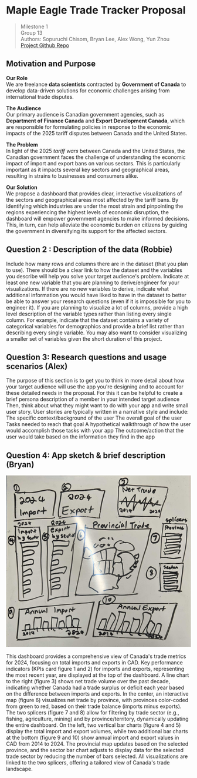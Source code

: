 # Maple Eagle Trade Tracker Proposal

> Milestone 1  
> Group 13  
> Authors: Sopuruchi Chisom, Bryan Lee, Alex Wong, Yun Zhou  
> [Project Github Repo](https://github.com/UBC-MDS/DSCI-532_2025_13_Maple-Eagle-Trade-Tracker)

## Motivation and Purpose
**Our Role**  
We are freelance **data scientists** contracted by  **Government of Canada** to develop data-driven solutions for economic challenges arising from international trade disputes.

**The Audience**  
Our primary audience is Canadian government agencies, such as **Department of Finance Canada** and **Export Development Canada**, which are responsible for formulating policies in response to the economic impacts of the 2025 tariff disputes between Canada and the United States.

**The Problem**  
In light of the 2025 *tariff wars* between Canada and the United States, the Canadian government faces the challenge of understanding the economic impact of import and export bans on various sectors. This is particularly important as it impacts several key sectors and geographical areas, resulting in strains to businesses and consumers alike.

**Our Solution**  
We propose a dashboard that provides clear, interactive visualizations of the sectors and geographical areas most affected by the tariff bans. By identifying which industries are under the most strain and pinpointing the regions experiencing the highest levels of economic disruption, the dashboard will empower government agencies to make informed decisions. This, in turn, can help alleviate the economic burden on citizens by guiding the government in diversifying its support for the affected sectors.

## Question 2 : Description of the data (Robbie)
Include how many rows and columns there are in the dataset (that you plan to use).
There should be a clear link to how the dataset and the variables you describe will help you solve your target audience's problem.
Indicate at least one new variable that you are planning to derive/engineer for your visualizations.
If there are no new variables to derive, indicate what additional information you would have liked to have in the dataset to better be able to answer your research questions (even if it is impossible for you to engineer it).
If you are planning to visualize a lot of columns, provide a high level description of the variable types rather than listing every single column.
For example, indicate that the dataset contains a variety of categorical variables for demographics and provide a brief list rather than describing every single variable.
You may also want to consider visualizing a smaller set of variables given the short duration of this project.

## Question 3: Research questions and usage scenarios (Alex)
The purpose of this section is to get you to think in more detail about how your target audience will use the app you're designing and to account for these detailed needs in the proposal.
For this it can be helpful to create a brief persona description of a member in your intended target audience
Then, think about what they might want to do with your app and write small user story. User stories are typically written in a narrative style and include:
The specific context/background of the user
The overall goal of the user
Tasks needed to reach that goal
A hypothetical walkthrough of how the user would accomplish those tasks with your app
The outcome/action that the user would take based on the information they find in the app


## Question 4: App sketch & brief description (Bryan)

![Dashboard Sketch](../img/sketch.png)

This dashboard provides a comprehensive view of Canada's trade metrics for 2024, focusing on total imports and exports in CAD. Key performance indicators (KPIs card figure 1 and 2) for imports and exports, representing the most recent year, are displayed at the top of the dashboard. A line chart to the right (figure 3) shows net trade volume over the past decade, indicating whether Canada had a trade surplus or deficit each year based on the difference between imports and exports. In the center, an interactive map (figure 6) visualizes net trade by province, with provinces color-coded from green to red, based on their trade balance (imports minus exports). The two splicers (figure 7 and 8) allow for filtering by trade sector (e.g., fishing, agriculture, mining) and by province/territory, dynamically updating the entire dashboard. On the left, two vertical bar charts (figure 4 and 5) display the total import and export volumes, while two additional bar charts at the bottom (figure 9 and 10) show annual import and export values in CAD from 2014 to 2024. The provincial map updates based on the selected province, and the sector bar chart adjusts to display data for the selected trade sector by reducing the number of bars selected. All visualizations are linked to the two splicers, offering a tailored view of Canada's trade landscape.